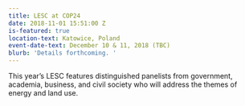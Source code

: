 ```yaml
---
title: LESC at COP24
date: 2018-11-01 15:51:00 Z
is-featured: true
location-text: Katowice, Poland
event-date-text: December 10 & 11, 2018 (TBC)
blurb: 'Details forthcoming. '
---
```


This year’s LESC features distinguished panelists from government, academia, business, and civil society who will address the themes of energy and land use. 